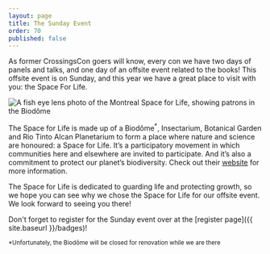 ```yaml
---
layout: page
title: The Sunday Event
order: 70
published: false
---
```


As former CrossingsCon goers will know, every con we have two days of panels and talks, and one day of an offsite event related to the books! This offsite event is on Sunday, and this year we have a great place to visit with you: the Space For Life.

<img src="{{ site.baseurl }}/images/space-for-life.jpg" alt="A fish eye lens photo of the Montreal Space for Life, showing patrons in the Biodôme">

The Space for Life is made up of a Biodôme<sup>*</sup>, Insectarium, Botanical Garden and Rio Tinto Alcan Planetarium to form a place where nature and science are honoured: a Space for Life. It’s a participatory movement in which communities here and elsewhere are invited to participate. And it’s also a commitment to protect our planet’s biodiversity. Check out their [website](http://espacepourlavie.ca/en) for more information.

The Space for Life is dedicated to guarding life and protecting growth, so we hope you can see why we chose the Space for Life for our offsite event. We look forward to seeing you there!

Don't forget to register for the Sunday event over at the [register page]({{ site.baseurl }}/badges)!

<sup>*Unfortunately, the Biodôme will be closed for renovation while we are there</sup>
